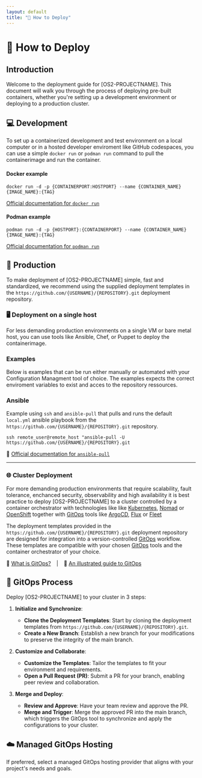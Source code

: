 ```yaml
---
layout: default
title: "🚀 How to Deploy"
---
```


# 🚀 How to Deploy

## Introduction

Welcome to the deployment guide for [OS2-PROJECTNAME]. This document will walk you through the process of deploying pre-built containers, whether you're setting up a development environment or deploying to a production cluster.

## 💻 Development
To set up a containerized development and test environment on a local computer or in a hosted developer enviroment like GitHub codespaces, you can use a simple `docker run` or `podman run` command to pull the containerimage and run the container.

#### Docker example
```shell
docker run -d -p {CONTAINERPORT:HOSTPORT} --name {CONTAINER_NAME} {IMAGE_NAME}:{TAG}
```
[Official documentation for `docker run`](https://docs.docker.com/reference/cli/docker/container/run/)

#### Podman example
```shell
podman run -d -p {HOSTPORT}:{CONTAINERPORT} --name {CONTAINER_NAME} {IMAGE_NAME}:{TAG}
```
[Official documentation for `podman run`](https://docs.podman.io/en/latest/markdown/podman-run.1.html)



## 🚢 Production
To make deployment of [OS2-PROJECTNAME] simple, fast and standardized, we recommend using the supplied deployment templates in the `https://github.com/{USERNAME}/{REPOSITORY}.git` deployment repository. 

### 🖥 Deployment on a single host
For less demanding production environments on a single VM or bare metal host, you can use tools like Ansible, Chef, or Puppet to deploy the containerimage.

### Examples
Below is examples that can be run either manually or automated with your Configuration Managment tool of choice. The examples expects the correct enviroment variables to exist and acces to the repository ressources.

### Ansible

Example using `ssh` and `ansible-pull` that pulls and runs the default `local.yml` ansible playbook from the `https://github.com/{USERNAME}/{REPOSITORY}.git` repository.

```shell
ssh remote_user@remote_host "ansible-pull -U https://github.com/{USERNAME}/{REPOSITORY}.git
```
🔗 [Official documentation for `ansible-pull`](https://docs.ansible.com/ansible/latest/cli/ansible-pull.html)

---

### 🌐 Cluster Deployment

For more demanding production environments that require scalability, fault tolerance, enchanced security, observability and high availability it is best practice to deploy [OS2-PROJECTNAME] to a cluster controlled by a container orchestrator with technologies like like [Kubernetes](https://kubernetes.io/), [Nomad](https://www.hashicorp.com/products/nomad) or [OpenShift](https://www.openshift.com/) together with [GitOps](https://opengitops.dev/) tools like [ArgoCD](https://argoproj.github.io/argo-cd/), [Flux](https://fluxcd.io/) or [Fleet](ttps://rancher.com/docs/rancher/v2.x/en/deploy-across-clusters/fleet/ 
) 

The deployment templates provided in the `https://github.com/{USERNAME}/{REPOSITORY}.git` deployment repository are designed for integration into a version-controlled [GitOps](https://opengitops.dev/) workflow. These templates are compatible with your chosen [GitOps](https://opengitops.dev/) tools and the container orchestrator of your choice.

🔗 [What is GitOps?](https://about.gitlab.com/topics/gitops/) &ensp; | &ensp;
🔗 [An illustrated guide to GitOps](https://www.redhat.com/architect/illustrated-guide-gitops)


## 🔄 GitOps Process
Deploy [OS2-PROJECTNAME] to your cluster in 3 steps:

1. **Initialize and Synchronize**: 
   - **Clone the Deployment Templates**: Start by cloning the deployment templates from `https://github.com/{USERNAME}/{REPOSITORY}.git`.
   - **Create a New Branch**: Establish a new branch for your modifications to preserve the integrity of the main branch.

2. **Customize and Collaborate**: 
   - **Customize the Templates**: Tailor the templates to fit your environment and requirements.
   - **Open a Pull Request (PR)**: Submit a PR for your branch, enabling peer review and collaboration.

3. **Merge and Deploy**: 
   - **Review and Approve**: Have your team review and approve the PR.
   - **Merge and Trigger**: Merge the approved PR into the main branch, which triggers the GitOps tool to synchronize and apply the configurations to your cluster.

## ☁️ Managed GitOps Hosting
If preferred, select a managed GitOps hosting provider that aligns with your project's needs and goals.